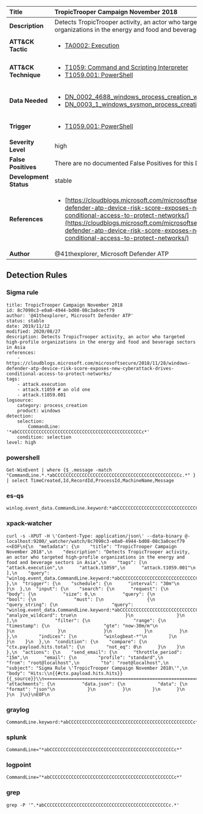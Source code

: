| Title                    | TropicTrooper Campaign November 2018       |
|:-------------------------|:------------------|
| **Description**          | Detects TropicTrooper activity, an actor who targeted high-profile organizations in the energy and food and beverage sectors in Asia |
| **ATT&amp;CK Tactic**    |  <ul><li>[TA0002: Execution](https://attack.mitre.org/tactics/TA0002)</li></ul>  |
| **ATT&amp;CK Technique** | <ul><li>[T1059: Command and Scripting Interpreter](https://attack.mitre.org/techniques/T1059)</li><li>[T1059.001: PowerShell](https://attack.mitre.org/techniques/T1059.001)</li></ul>  |
| **Data Needed**          | <ul><li>[DN_0002_4688_windows_process_creation_with_commandline](../Data_Needed/DN_0002_4688_windows_process_creation_with_commandline.md)</li><li>[DN_0003_1_windows_sysmon_process_creation](../Data_Needed/DN_0003_1_windows_sysmon_process_creation.md)</li></ul>  |
| **Trigger**              | <ul><li>[T1059.001: PowerShell](../Triggers/T1059.001.md)</li></ul>  |
| **Severity Level**       | high |
| **False Positives**      |  There are no documented False Positives for this Detection Rule yet  |
| **Development Status**   | stable |
| **References**           | <ul><li>[https://cloudblogs.microsoft.com/microsoftsecure/2018/11/28/windows-defender-atp-device-risk-score-exposes-new-cyberattack-drives-conditional-access-to-protect-networks/](https://cloudblogs.microsoft.com/microsoftsecure/2018/11/28/windows-defender-atp-device-risk-score-exposes-new-cyberattack-drives-conditional-access-to-protect-networks/)</li></ul>  |
| **Author**               | @41thexplorer, Microsoft Defender ATP |


## Detection Rules

### Sigma rule

```
title: TropicTrooper Campaign November 2018
id: 8c7090c3-e0a0-4944-bd08-08c3a0cecf79
author: '@41thexplorer, Microsoft Defender ATP'
status: stable
date: 2019/11/12
modified: 2020/08/27
description: Detects TropicTrooper activity, an actor who targeted high-profile organizations in the energy and food and beverage sectors in Asia
references:
    - https://cloudblogs.microsoft.com/microsoftsecure/2018/11/28/windows-defender-atp-device-risk-score-exposes-new-cyberattack-drives-conditional-access-to-protect-networks/
tags:
    - attack.execution
    - attack.t1059 # an old one
    - attack.t1059.001
logsource:
    category: process_creation
    product: windows
detection:
    selection:
        CommandLine: '*abCCCCCCCCCCCCCCCCCCCCCCCCCCCCCCCCCCCCCCCCCCCCCCc*'
    condition: selection
level: high

```





### powershell
    
```
Get-WinEvent | where {$_.message -match "CommandLine.*.*abCCCCCCCCCCCCCCCCCCCCCCCCCCCCCCCCCCCCCCCCCCCCCCc.*" } | select TimeCreated,Id,RecordId,ProcessId,MachineName,Message
```


### es-qs
    
```
winlog.event_data.CommandLine.keyword:*abCCCCCCCCCCCCCCCCCCCCCCCCCCCCCCCCCCCCCCCCCCCCCCc*
```


### xpack-watcher
    
```
curl -s -XPUT -H \'Content-Type: application/json\' --data-binary @- localhost:9200/_watcher/watch/8c7090c3-e0a0-4944-bd08-08c3a0cecf79 <<EOF\n{\n  "metadata": {\n    "title": "TropicTrooper Campaign November 2018",\n    "description": "Detects TropicTrooper activity, an actor who targeted high-profile organizations in the energy and food and beverage sectors in Asia",\n    "tags": [\n      "attack.execution",\n      "attack.t1059",\n      "attack.t1059.001"\n    ],\n    "query": "winlog.event_data.CommandLine.keyword:*abCCCCCCCCCCCCCCCCCCCCCCCCCCCCCCCCCCCCCCCCCCCCCCc*"\n  },\n  "trigger": {\n    "schedule": {\n      "interval": "30m"\n    }\n  },\n  "input": {\n    "search": {\n      "request": {\n        "body": {\n          "size": 0,\n          "query": {\n            "bool": {\n              "must": [\n                {\n                  "query_string": {\n                    "query": "winlog.event_data.CommandLine.keyword:*abCCCCCCCCCCCCCCCCCCCCCCCCCCCCCCCCCCCCCCCCCCCCCCc*",\n                    "analyze_wildcard": true\n                  }\n                }\n              ],\n              "filter": {\n                "range": {\n                  "timestamp": {\n                    "gte": "now-30m/m"\n                  }\n                }\n              }\n            }\n          }\n        },\n        "indices": [\n          "winlogbeat-*"\n        ]\n      }\n    }\n  },\n  "condition": {\n    "compare": {\n      "ctx.payload.hits.total": {\n        "not_eq": 0\n      }\n    }\n  },\n  "actions": {\n    "send_email": {\n      "throttle_period": "15m",\n      "email": {\n        "profile": "standard",\n        "from": "root@localhost",\n        "to": "root@localhost",\n        "subject": "Sigma Rule \'TropicTrooper Campaign November 2018\'",\n        "body": "Hits:\\n{{#ctx.payload.hits.hits}}{{_source}}\\n================================================================================\\n{{/ctx.payload.hits.hits}}",\n        "attachments": {\n          "data.json": {\n            "data": {\n              "format": "json"\n            }\n          }\n        }\n      }\n    }\n  }\n}\nEOF\n
```


### graylog
    
```
CommandLine.keyword:*abCCCCCCCCCCCCCCCCCCCCCCCCCCCCCCCCCCCCCCCCCCCCCCc*
```


### splunk
    
```
CommandLine="*abCCCCCCCCCCCCCCCCCCCCCCCCCCCCCCCCCCCCCCCCCCCCCCc*"
```


### logpoint
    
```
CommandLine="*abCCCCCCCCCCCCCCCCCCCCCCCCCCCCCCCCCCCCCCCCCCCCCCc*"
```


### grep
    
```
grep -P '^.*abCCCCCCCCCCCCCCCCCCCCCCCCCCCCCCCCCCCCCCCCCCCCCCc.*'
```



